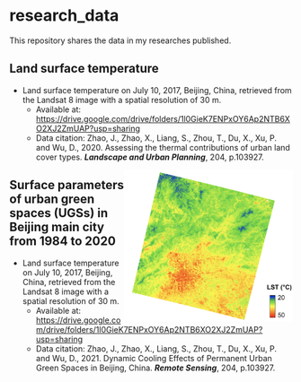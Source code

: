 # research_data
This repository shares the data in my researches published.

## Land surface temperature
- Land surface temperature on July 10, 2017, Beijing, China, retrieved from the Landsat 8 image with a spatial resolution of 30 m.<br />
  - Available at: https://drive.google.com/drive/folders/1l0GieK7ENPxOY6Ap2NTB6XO2XJ2ZmUAP?usp=sharing<br />
  - Data citation: Zhao, J., Zhao, X., Liang, S., Zhou, T., Du, X., Xu, P. and Wu, D., 2020. Assessing the thermal contributions of urban land cover types. ***Landscape and Urban Planning***, 204, p.103927.<br />
<img src="lst_2017_07_10_beijing.png" width=300 align=right>

## Surface parameters of urban green spaces (UGSs) in Beijing main city from 1984 to 2020
- Land surface temperature on July 10, 2017, Beijing, China, retrieved from the Landsat 8 image with a spatial resolution of 30 m.<br />
  - Available at: https://drive.google.com/drive/folders/1l0GieK7ENPxOY6Ap2NTB6XO2XJ2ZmUAP?usp=sharing<br />
  - Data citation: Zhao, J., Zhao, X., Liang, S., Zhou, T., Du, X., Xu, P. and Wu, D., 2021. Dynamic Cooling Effects of Permanent Urban Green Spaces in Beijing, China. ***Remote Sensing***, 204, p.103927.<br />
